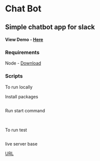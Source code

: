 # Chat Bot

## Simple chatbot app for slack
#### View Demo - [Here](https://firebasestorage.googleapis.com/v0/b/helpful-5daf9.appspot.com/o/Screen%20Recording%202021-10-27%20at%203.19.24%20PM.mov?alt=media&token=9221d21b-efe3-4609-8b3f-2bbffb9ceb1e)
### Requirements
Node - [Download](https://nodejs.org/en/download/)

### Scripts 

To run locally

Install packages
```npm i
```

Run start command

```npm start
```
<br/>
To run test

```npm run test
```

live server base 

[URL](https://seren-slack-bot.herokuapp.com/)
